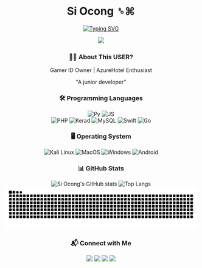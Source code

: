 <h1 align="center">Si Ocong ␎⌘</h1>
<p align="center">
 <a href="https://git.io/typing-svg"><img src="https://readme-typing-svg.demolab.com?font=Bitcount+Grid+Single+Ink&size=23&duration=4000&pause=1000&height=52&separator=%3C&lines=++Gamer+ID+Owner+%26+Developer%3C;%3C++++++AzureHotel+Enthusiast%3C;%3C;+At+the+end+it's+about+logic" alt="Typing SVG" /></a>
</p>
<div align="center">
  <img src="https://media4.giphy.com/media/v1.Y2lkPTc5MGI3NjExZ2lrNzd3MHdwbGRiZWdiNmJvaGkzcHBlYWNxb3R3Yzd1OWwwbDhnNyZlcD12MV9pbnRlcm5hbF9naWZfYnlfaWQmY3Q9Zw/3vsL4uHNYPQtzAOveN/giphy.gif" width="800" />
</div>


<div align="center">
  <h3>👨‍💻 About This USER?</h3>
  <p>Gamer ID Owner | AzureHotel Enthusiast</p>
  <p>"A junior developer"</p>
</div>

<div align="center">
  <h3>🛠️ Programming Languages</h3>
  <p>
    <img src="" alt=""/>
    <img src="https://img.shields.io/badge/Python-FFD43B?style=for-the-badge&logo=python&logoColor=blue" alt="Py"/>
    <img src="https://img.shields.io/badge/JavaScript-323330?style=for-the-badge&logo=javascript&logoColor=F7DF1E" alt="JS"/>
    <img src="https://img.shields.io/badge/C%2B%2B-00599C?style=for-the-badge&logo=c%2B%2B&logoColor=white" alt=""/>
  </br>
    <img src="https://img.shields.io/badge/PHP-777BB4?style=for-the-badge&logo=php&logoColor=white" alt="PHP"/>
    <img src="https://img.shields.io/badge/Keras-D00000?style=for-the-badge&logo=Keras&logoColor=white" alt="Kerad"/>
    <img src="https://img.shields.io/badge/MySQL-4479A1?style=for-the-badge&logo=mysql&logoColor=white" alt="MySQL"/>
    <img src="https://img.shields.io/badge/Swift-FA7343?style=for-the-badge&logo=swift&logoColor=white" alt="Swift"/>
 <img src="https://img.shields.io/badge/Go-00ADD8?style=for-the-badge&logo=go&logoColor=white" alt="Go"/>
  </p>
</div>

<div align="center">
  <h3>🖥️ Operating System</h3>
  <p>
    <img src="https://img.shields.io/badge/Kali_Linux-557C94?style=for-the-badge&logo=kali-linux&logoColor=white" alt="Kali Linux"/>
    <img src="https://img.shields.io/badge/mac%20os-000000?style=for-the-badge&logo=apple&logoColor=white" alt="MacOS"/>
    <img src="https://img.shields.io/badge/Windows-0078D6?style=for-the-badge&logo=windows&logoColor=white" alt="Windows"/>
    <img src="https://img.shields.io/badge/Android-3DDC84?style=for-the-badge&logo=android&logoColor=white" alt="Android"/>
    
  </p>
</div>

<div align="center">
  <h3>📊 GitHub Stats</h3>
  <img src="https://github-readme-stats.vercel.app/api?username=siocongs&show_icons=true&theme=radical" alt="Si Ocong's GitHub stats" />
  <img src="https://github-readme-stats.vercel.app/api/top-langs/?username=siocongs&layout=compact&theme=radical" alt="Top Langs" />
 <img src= "https://github.com/anharsaja/anharsaja/blob/output/github-contribution-grid-snake-dark.svg">
</div>

<div align="center">
  <h3>📬 Connect with Me</h3>
  <p>
   <a href="https://[LINK-SOCIAL-MEDIA-ANDA]"><img src="https://img.shields.io/badge/Academia-fff?style=for-the-badge&logo=academia&logoColor=black" /></a>
    <a href="https://[LINK-SOCIAL-MEDIA-ANDA]"><img src="https://img.shields.io/badge/LinkedIn-0077B5?style=for-the-badge&logo=linkedin&logoColor=white" /></a>
    <a href="https://[LINK-SOCIAL-MEDIA-ANDA]"><img src="https://img.shields.io/badge/Twitter-1DA1F2?style=for-the-badge&logo=twitter&logoColor=white" /></a>
   <a href="https://[LINK-SOCIAL-MEDIA-ANDA]"><img src="https://img.shields.io/badge/connect-fff?style=for-the-badge&logo=symfony&logoColor=black" /></a>
  </p>
</div>
